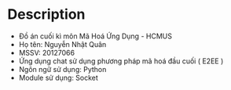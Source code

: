 # Description
- Đồ án cuối kì môn Mã Hoá Ứng Dụng - HCMUS  
- Họ tên: Nguyễn Nhật Quân  
- MSSV: 20127066  
- Ứng dụng chat sử dụng phương pháp mã hoá đầu cuối ( E2EE )  
- Ngôn ngữ sử dụng: Python  
- Module sử dụng: Socket  
